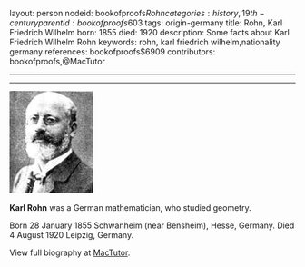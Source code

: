 layout: person
nodeid: bookofproofs$Rohn
categories: history,19th-century
parentid: bookofproofs$603
tags: origin-germany
title: Rohn, Karl Friedrich Wilhelm
born: 1855
died: 1920
description: Some facts about Karl Friedrich Wilhelm Rohn
keywords: rohn, karl friedrich wilhelm,nationality germany
references: bookofproofs$6909
contributors: bookofproofs,@MacTutor

---


---

![Rohn.jpg](https://github.com/bookofproofs/bookofproofs.github.io/blob/main/_sources/_assets/images/portraits/Rohn.jpg?raw=true)

**Karl Rohn**  was a German mathematician, who studied geometry.

Born 28 January 1855 Schwanheim (near Bensheim), Hesse, Germany. Died 4 August 1920 Leipzig, Germany.


View full biography at [MacTutor](https://mathshistory.st-andrews.ac.uk/Biographies/Rohn/).